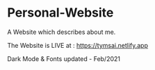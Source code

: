 # Personal-Website
A Website which describes about me. 

The Website is LIVE at : https://tymsai.netlify.app

Dark Mode & Fonts updated - Feb/2021

